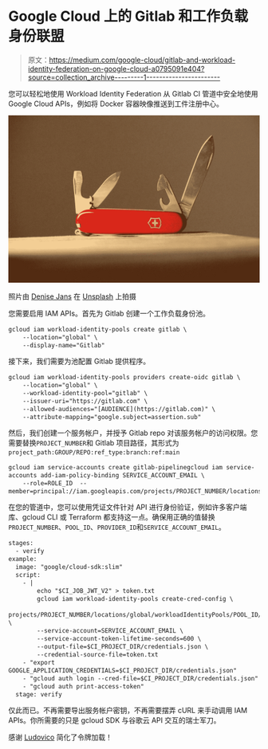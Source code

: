# Google Cloud 上的 Gitlab 和工作负载身份联盟

> 原文：<https://medium.com/google-cloud/gitlab-and-workload-identity-federation-on-google-cloud-a0795091e404?source=collection_archive---------1----------------------->

您可以轻松地使用 Workload Identity Federation 从 Gitlab CI 管道中安全地使用 Google Cloud APIs，例如将 Docker 容器映像推送到工件注册中心。

![](img/a256eb5e3ef515b8f4b9fd4c94dd9c90.png)

照片由 [Denise Jans](https://unsplash.com/@dmjdenise?utm_source=unsplash&utm_medium=referral&utm_content=creditCopyText) 在 [Unsplash](https://unsplash.com/s/photos/swiss-army-knife?utm_source=unsplash&utm_medium=referral&utm_content=creditCopyText) 上拍摄

您需要启用 IAM APIs。首先为 Gitlab 创建一个工作负载身份池。

```
gcloud iam workload-identity-pools create gitlab \
    --location="global" \
    --display-name="Gitlab"
```

接下来，我们需要为池配置 Gitlab 提供程序。

```
gcloud iam workload-identity-pools providers create-oidc gitlab \
    --location="global" \
    --workload-identity-pool="gitlab" \
    --issuer-uri="https://gitlab.com" \
    --allowed-audiences="[AUDIENCE](https://gitlab.com)" \
    --attribute-mapping="google.subject=assertion.sub"
```

然后，我们创建一个服务帐户，并授予 Gitlab repo 对该服务帐户的访问权限。您需要替换`PROJECT_NUMBER`和 Gitlab 项目路径，其形式为`project_path:GROUP/REPO:ref_type:branch:ref:main`

```
gcloud iam service-accounts create gitlab-pipelinegcloud iam service-accounts add-iam-policy-binding SERVICE_ACCOUNT_EMAIL \
    --role=ROLE_ID  --member=principal://iam.googleapis.com/projects/PROJECT_NUMBER/locations/global/workloadIdentityPools/gitlab/subject/GITLAB_PROJECT_PATH
```

在您的管道中，您可以使用凭证文件针对 API 进行身份验证，例如许多客户端库、gcloud CLI 或 Terraform 都支持这一点。确保用正确的值替换`PROJECT_NUMBER`、`POOL_ID`、`PROVIDER_ID`和`SERVICE_ACCOUNT_EMAIL`。

```
stages: 
  - verify
example: 
  image: "google/cloud-sdk:slim"
  script: 
    - |
        echo "$CI_JOB_JWT_V2" > token.txt
        gcloud iam workload-identity-pools create-cred-config \
        projects/PROJECT_NUMBER/locations/global/workloadIdentityPools/POOL_ID/providers/PROVIDER_ID \
        --service-account=SERVICE_ACCOUNT_EMAIL \
        --service-account-token-lifetime-seconds=600 \
        --output-file=$CI_PROJECT_DIR/credentials.json \
        --credential-source-file=token.txt
    - "export GOOGLE_APPLICATION_CREDENTIALS=$CI_PROJECT_DIR/credentials.json"
    - "gcloud auth login --cred-file=$CI_PROJECT_DIR/credentials.json"
    - "gcloud auth print-access-token"
  stage: verify
```

仅此而已。不再需要导出服务帐户密钥，不再需要摆弄 cURL 来手动调用 IAM APIs。你所需要的只是 gcloud SDK 与谷歌云 API 交互的瑞士军刀。

感谢 [Ludovico](/@ludomagno) 简化了令牌加载！